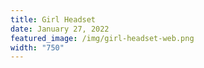 ```yaml
---
title: Girl Headset
date: January 27, 2022
featured_image: /img/girl-headset-web.png
width: "750"
---
```


